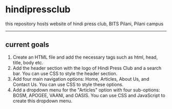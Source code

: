 # hindipressclub
this repository hosts website of hindi press club, BITS Pilani, Pilani campus

 --------------
 current goals
 --------------
1. Create an HTML file and add the necessary tags such as html, head, title, body etc.
2. Add the header section with the logo of Hindi Press Club and a search bar. You can use CSS to style the header section.
3. Add four main navigation options: Home, Articles, About Us, and Contact Us. You can use CSS to style these options.
4. Add a dropdown menu for the "Articles" option with four sub-options: BOSM, APOGEE, VAANI, and OASIS. You can use CSS and JavaScript to create this dropdown menu.
